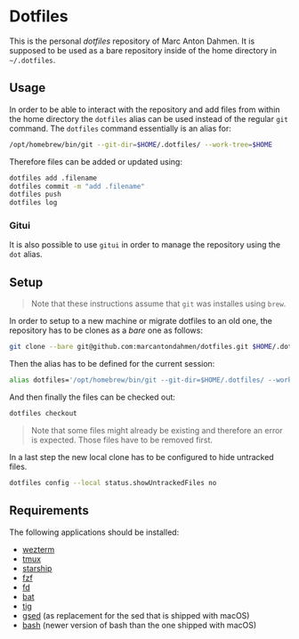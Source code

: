 # Dotfiles

This is the personal _dotfiles_ repository of Marc Anton Dahmen.
It is supposed to be used as a bare repository inside of the home directory in `~/.dotfiles`.

## Usage

In order to be able to interact with the repository and add files from within the home directory the `dotfiles` alias
can be used instead of the regular `git` command. The `dotfiles` command essentially is an alias for:

```bash
/opt/homebrew/bin/git --git-dir=$HOME/.dotfiles/ --work-tree=$HOME
```

Therefore files can be added or updated using:

```bash
dotfiles add .filename
dotfiles commit -m "add .filename"
dotfiles push
dotfiles log
```

### Gitui

It is also possible to use `gitui` in order to manage the repository using the `dot` alias.

## Setup

> Note that these instructions assume that `git` was installes using `brew`.

In order to setup to a new machine or migrate dotfiles to an old one, the repository has to be clones as a _bare_ one as follows:

```bash
git clone --bare git@github.com:marcantondahmen/dotfiles.git $HOME/.dotfiles
```

Then the alias has to be defined for the current session:

```bash
alias dotfiles='/opt/homebrew/bin/git --git-dir=$HOME/.dotfiles/ --work-tree=$HOME'
```

And then finally the files can be checked out:

```bash
dotfiles checkout
```

> Note that some files might already be existing and therefore an error is expected. Those files have to be removed first.

In a last step the new local clone has to be configured to hide untracked files.

```bash
dotfiles config --local status.showUntrackedFiles no
```

## Requirements

The following applications should be installed:

- [wezterm](https://wezfurlong.org/wezterm/index.html)
- [tmux](https://github.com/tmux/tmux)
- [starship](https://starship.rs)
- [fzf](https://github.com/junegunn/fzf)
- [fd](https://github.com/sharkdp/fd)
- [bat](https://github.com/sharkdp/bat)
- [tig](https://jonas.github.io/tig/)
- [gsed](https://formulae.brew.sh/formula/gnu-sed) (as replacement for the sed that is shipped with macOS)
- [bash](https://formulae.brew.sh/formula/bash) (newer version of bash than the one shipped with macOS)

